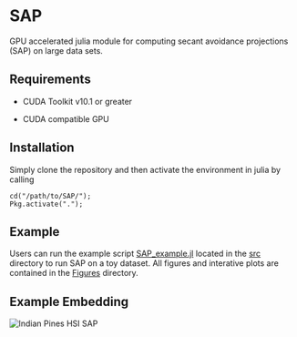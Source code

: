 # SAP
GPU accelerated julia module for computing secant avoidance projections (SAP) on large data sets.

## Requirements
* CUDA Toolkit v10.1 or greater

* CUDA compatible GPU

## Installation
Simply clone the repository and then activate the environment in julia by calling 
    
    cd("/path/to/SAP/");
    Pkg.activate(".");

## Example
Users can run the example script [SAP_example.jl](src/SAP_example.jl) located in the [src](src) directory to run SAP on a toy dataset. All figures and interative plots are contained in the [Figures](Figures) directory.

## Example Embedding
![Indian Pines HSI SAP](https://github.com/ekehoe32/SAP/tree/main/Figures/Indian_Pines_Hyperspectral_SAP_type_q_3.png?raw=true)
